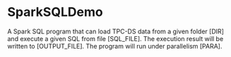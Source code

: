 # SparkSQLDemo
A Spark SQL program that can load TPC-DS data from a given folder [DIR] and execute a given SQL from file [SQL_FILE].  The execution result will be written to [OUTPUT_FILE].  The program will run under parallelism [PARA].
